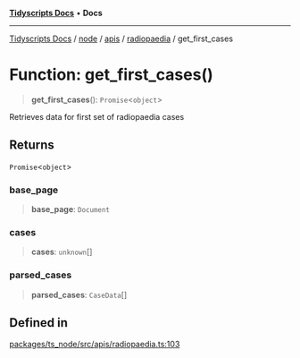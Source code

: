 [**Tidyscripts Docs**](../../../../../../../README.md) • **Docs**

***

[Tidyscripts Docs](../../../../../../../globals.md) / [node](../../../../../README.md) / [apis](../../../README.md) / [radiopaedia](../README.md) / get\_first\_cases

# Function: get\_first\_cases()

> **get\_first\_cases**(): `Promise`\<`object`\>

Retrieves data for first set of  radiopaedia cases

## Returns

`Promise`\<`object`\>

### base\_page

> **base\_page**: `Document`

### cases

> **cases**: `unknown`[]

### parsed\_cases

> **parsed\_cases**: `CaseData`[]

## Defined in

[packages/ts\_node/src/apis/radiopaedia.ts:103](https://github.com/sheunaluko/tidyscripts/blob/master/packages/ts_node/src/apis/radiopaedia.ts#L103)
